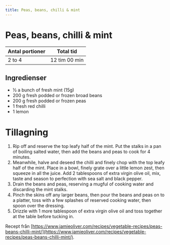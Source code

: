 ```yaml
---
title: Peas, beans, chilli & mint
---
```

# Peas, beans, chilli & mint

| Antal portioner | Total tid     |
| --------------- | ------------- |
| 2 to 4          | 12 tim 00 min |

## Ingredienser
* ½ a bunch of fresh mint (15g)
* 200 g fresh podded or frozen broad beans 
* 200 g fresh podded or frozen peas 
* 1  fresh red chilli 
* 1  lemon 

# Tillagning
<ol class="recipeSteps"><li>Rip off and reserve the top leafy half of the mint. Put the stalks in a pan of boiling salted water, then add the beans and peas to cook for 4 minutes. </li><li>Meanwhile, halve and deseed the chilli and finely chop with the top leafy half of the mint. Place in a bowl, finely grate over a little lemon zest, then squeeze in all the juice. Add 2 tablespoons of extra virgin olive oil, mix, taste and season to perfection with sea salt and black pepper.</li><li>Drain the beans and peas, reserving a mugful of cooking water and discarding the mint stalks. </li><li>Pinch the skins off any larger beans, then pour the beans and peas on to a platter, toss with a few splashes of reserved cooking water, then spoon over the dressing. </li><li>Drizzle with 1 more tablespoon of extra virgin olive oil and toss together at the table before tucking in.</li></ol>


Recept från [https://www.jamieoliver.com/recipes/vegetable-recipes/peas-beans-chilli-mint/](https://www.jamieoliver.com/recipes/vegetable-recipes/peas-beans-chilli-mint/).
